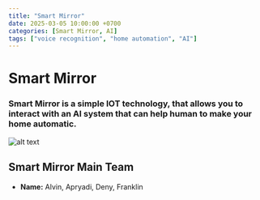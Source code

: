 ```yaml
---
title: "Smart Mirror"
date: 2025-03-05 10:00:00 +0700
categories: [Smart Mirror, AI]
tags: ["voice recognition", "home automation", "AI"]
---
```


# Smart Mirror
### Smart Mirror is a simple IOT technology, that allows you to interact with an AI system that can help human to make your home automatic.

![alt text](<../assets/lib/Smurf mirror.jpeg>)

## Smart Mirror Main Team 
- **Name:** Alvin, Apryadi, Deny, Franklin




